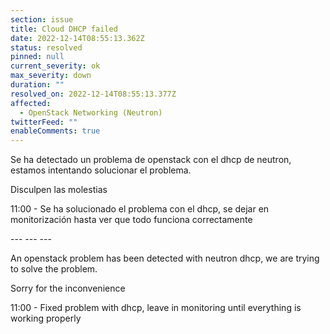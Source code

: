 ```yaml
---
section: issue
title: Cloud DHCP failed
date: 2022-12-14T08:55:13.362Z
status: resolved
pinned: null
current_severity: ok
max_severity: down
duration: ""
resolved_on: 2022-12-14T08:55:13.377Z
affected:
  - OpenStack Networking (Neutron)
twitterFeed: ""
enableComments: true
---
```

S﻿e ha detectado un problema de openstack con el dhcp de neutron, estamos intentando solucionar el problema.

Disculpen las molestias

1﻿1:00 - Se ha solucionado el problema con el dhcp, se dejar en monitorización hasta ver que todo funciona correctamente

\-﻿-- --- ---

An openstack problem has been detected with neutron dhcp, we are trying to solve the problem.

Sorry for the inconvenience

11:00 - Fixed problem with dhcp, leave in monitoring until everything is working properly